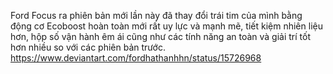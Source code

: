 Ford Focus ra phiên bản mới lần này đã thay đổi trái tim của mình bằng động cơ Ecoboost hoàn toàn mới rất uy lực và mạnh mẽ, tiết kiệm nhiên liệu hơn, hộp số vận hành êm ái cũng như các tính năng an toàn và giải trí tốt hơn nhiều so với các phiên bản trước.
https://www.deviantart.com/fordhathanhhn/status/15726968
